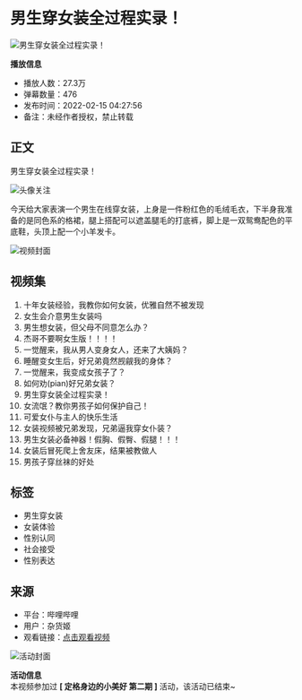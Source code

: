 # 男生穿女装全过程实录！

![男生穿女装全过程实录！](//i0.hdslb.com/bfs/archive/4a582a292771c1546f3d49318736e7335a21e899.jpg@100w_100h_1c.webp)

**播放信息**  
- 播放人数：27.3万  
- 弹幕数量：476  
- 发布时间：2022-02-15 04:27:56  
- 备注：未经作者授权，禁止转载  

## 正文

男生穿女装全过程实录！

![头像](//i2.hdslb.com/bfs/face/1734229fe90ee4333df5fdc395bbe2cb86f647d2.jpg@96w.webp)关注

今天给大家表演一个男生在线穿女装，上身是一件粉红色的毛绒毛衣，下半身我准备的是同色系的格裙，腿上搭配可以遮盖腿毛的打底裤，脚上是一双鸳鸯配色的平底鞋，头顶上配一个小羊发卡。

![视频封面](//i0.hdslb.com/bfs/archive/4a582a292771c1546f3d49318736e7335a21e899.jpg@518w_290h_1c_!web-video-share-cover.webp)

## 视频集

1. 十年女装经验，我教你如何女装，优雅自然不被发现
2. 女生会介意男生女装吗
3. 男生想女装，但父母不同意怎么办？
4. 杰哥不要啊女生版！！！！
5. 一觉醒来，我从男人变身女人，还来了大姨妈？
6. 睡醒变女生后，好兄弟竟然觊觎我的身体？
7. 一觉醒来，我变成女孩子了？
8. 如何劝(pian)好兄弟女装？
9. 男生穿女装全过程实录！
10. 女流氓？教你男孩子如何保护自己！
11. 可爱女仆与主人的快乐生活
12. 女装视频被兄弟发现，兄弟逼我穿女仆装？
13. 男生女装必备神器！假胸、假臀、假腿！！！
14. 女装后冒死爬上舍友床，结果被教做人
15. 男孩子穿丝袜的好处

## 标签
- 男生穿女装
- 女装体验
- 性别认同
- 社会接受
- 性别表达

## 来源
- 平台：哔哩哔哩  
- 用户：杂货姬  
- 观看链接：[点击观看视频](https://www.bilibili.com/video/BV1fC4y1d7sv) 

![活动封面](//i0.hdslb.com/bfs/activity-plat/57d1f162dffc4871845b2af24cf00603e6e7a450.jpg@640w_200h_!web-video-activity-cover.webp)

**活动信息**  
本视频参加过 **\[ 定格身边的小美好 第二期 \]** 活动，该活动已结束~